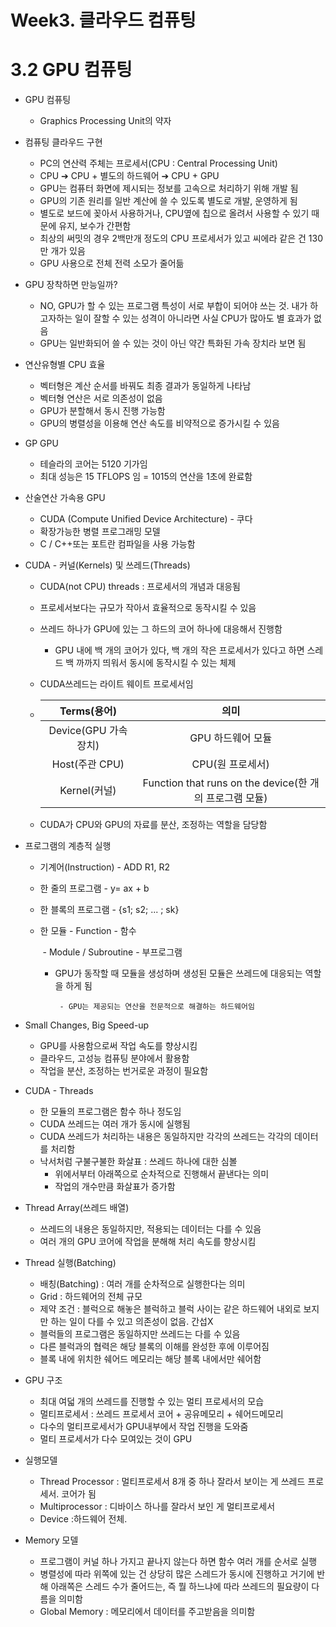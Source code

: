 # Week3. 클라우드 컴퓨팅

# 3.2  GPU 컴퓨팅

- GPU 컴퓨팅

  - Graphics Processing Unit의 약자

- 컴퓨팅 클라우드 구현

  - PC의 연산력 주체는 프로세서(CPU : Central Processing Unit)
  - CPU ➔ CPU + 별도의 하드웨어 ➔ CPU + GPU
  - GPU는 컴퓨터 화면에 제시되는 정보를 고속으로 처리하기 위해 개발 됨
  - GPU의 기존 원리를 일반 계산에 쓸 수 있도록 별도로 개발, 운영하게 됨
  - 별도로 보드에 꽂아서 사용하거나, CPU옆에 칩으로 올려서 사용할 수 있기 때문에 유지, 보수가 간편함
  - 최상의 써밋의 경우 2백만개 정도의 CPU 프로세서가 있고 씨에라 같은 건 130만 개가 있음 
  - GPU 사용으로 전체 전력 소모가 줄어듦

- GPU 장착하면 만능일까?

  - NO, GPU가 할 수 있는 프로그램 특성이 서로 부합이 되어야 쓰는 것. 내가 하고자하는 일이 잘할 수 있는 성격이 아니라면 사실 CPU가 많아도 별 효과가 없음
  - GPU는 일반화되어 쓸 수 있는 것이 아닌 약간 특화된 가속 장치라 보면 됨

- 연산유형별 CPU 효율

  - 벡터형은 계산 순서를 바꿔도 최종 결과가 동일하게 나타남
  - 벡터형 연산은 서로 의존성이 없음
  - GPU가 분할해서 동시 진행 가능함
  - GPU의 병렬성을 이용해 연산 속도를 비약적으로 증가시킬 수 있음

- GP GPU

  - 테슬라의 코어는 5120 기가임
  - 최대 성능은 15 TFLOPS 임 = 1015의 연산을 1초에 완료함

- 산술연산 가속용 GPU

  - CUDA (Compute Unified Device Architecture) - 쿠다
  - 확장가능한 병렬 프로그래밍 모델
  - C / C++또는 포트란 컴파일을 사용 가능함

- CUDA - 커널(Kernels) 및 쓰레드(Threads)

  - CUDA(not CPU) threads : 프로세서의 개념과 대응됨

  - 프로세서보다는 규모가 작아서 효율적으로 동작시킬 수 있음

  - 쓰레드 하나가 GPU에 있는 그 하드의 코어 하나에 대응해서 진행함

    - GPU 내에 백 개의 코어가 있다, 백 개의 작은 프로세서가 있다고 하면 스레드 백 까까지 띄워서 동시에 동작시킬 수 있는 체제

  - CUDA쓰레드는 라이트 웨이트 프로세서임

  - |     Terms(용어)      |                          의미                           |
    | :------------------: | :-----------------------------------------------------: |
    | Device(GPU 가속장치) |                    GPU 하드웨어 모듈                    |
    |    Host(주관 CPU)    |                    CPU(원 프로세서)                     |
    |     Kernel(커널)     | Function that runs on the device(한 개의 프로그램 모듈) |

  - CUDA가 CPU와 GPU의 자료를 분산, 조정하는 역할을 담당함

- 프로그램의 계층적 실행

  - 기계어(Instruction) - ADD R1, R2

  - 한 줄의 프로그램 - y= ax + b

  - 한 블록의 프로그램 - {s1; s2; ... ; sk}

  - 한 모듈 - Function - 함수

    ​			  - Module / Subroutine - 부프로그램

     - GPU가 동작할 때 모듈을 생성하며 생성된 모듈은 쓰레드에 대응되는 역할을 하게 됨

  		 	- GPU는 제공되는 연산을 전문적으로 해결하는 하드웨어임

- Small Changes, Big Speed-up
  - GPU를 사용함으로써 작업 속도를 향상시킴
  - 클라우드, 고성능 컴퓨팅 분야에서 활용함
  - 작업을 분산, 조정하는 번거로운 과정이 필요함
- CUDA - Threads
  - 한 모듈의 프로그램은 함수 하나 정도임
  - CUDA 쓰레드는 여러 개가 동시에 실행됨
  - CUDA 쓰레드가 처리하는 내용은 동일하지만 각각의 쓰레드는 각각의 데이터를 처리함
  - 낙서처럼 구불구불한 화살표  : 쓰레드 하나에 대한 심볼
    - 위에서부터 아래쪽으로 순차적으로 진행해서 끝낸다는 의미
    - 작업의 개수만큼 화살표가 증가함
- Thread Array(쓰레드 배열)
  - 쓰레드의 내용은 동일하지만, 적용되는 데이터는 다를 수 있음
  - 여러 개의 GPU 코어에 작업을 분해해 처리 속도를 향상시킴

- Thread 실행(Batching)
  - 배칭(Batching) : 여러 개를 순차적으로 실행한다는 의미
  - Grid : 하드웨어의 전체 규모
  - 제약 조건  : 블럭으로 해놓은 블럭하고 블럭 사이는 같은 하드웨어 내외로 보지만 하는 일이 다를 수 있고 의존성이 없음. 간섭X
  - 블럭들의 프로그램은 동일하지만 쓰레드는 다를 수 있음
  - 다른 블럭과의 협력은 해당 블록의 이해를 완성한 후에 이루어짐
  - 블록 내에 위치한 쉐어드 메모리는 해당 블록 내에서만 쉐어함
- GPU 구조
  - 최대 여덟 개의 쓰레드를 진행할 수 있는 멀티 프로세서의 모습
  - 멀티프로세서 : 쓰레드 프로세서 코어 + 공유메모리 + 쉐어드메모리
  - 다수의 멀티프로세서가 GPU내부에서 작업 진행을 도와줌
  - 멀티 프로세서가 다수 모여있는 것이 GPU
- 실행모델
  - Thread Processor : 멀티프로세서 8개 중 하나 잘라서 보이는 게 쓰레드 프로세서. 코어가 됨
  - Multiprocessor : 디바이스 하나를 잘라서 보인 게 멀티프로세서
  - Device :하드웨어 전체. 
- Memory 모델
  - 프로그램이 커널 하나 가지고 끝나지 않는다 하면 함수 여러 개를 순서로 실행
  - 병렬성에 따라 위쪽에 있는 건 상당히 많은 스레드가 동시에 진행하고 거기에 반해 아래쪽은 스레드 수가 줄어드는, 즉 뭘 하느냐에 따라 쓰레드의 필요량이 다름을 의미함
  - Global Memory : 메모리에서 데이터를 주고받음을 의미함

